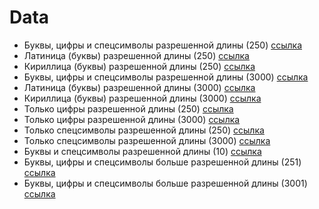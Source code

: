 # Data

- Буквы, цифры и спецсимволы разрешенной длины (250) [ссылка](texts/letters_numbers_symbols_250.txt)
- Латиница (буквы) разрешенной длины (250) [ссылка](texts/letters_en_250.txt)
- Кириллица (буквы) разрешенной длины (250) [ссылка](texts/letters_ru_250.txt)
- Буквы, цифры и спецсимволы разрешенной длины (3000) [ссылка](texts/letters_numbers_symbols_3000.txt)
- Латиница (буквы) разрешенной длины (3000) [ссылка](texts/letters_en_3000.txt)
- Кириллица (буквы) разрешенной длины (3000) [ссылка](texts/letters_ru_3000.txt)
- Только цифры разрешенной длины (250) [ссылка](texts/numbers_250.txt)
- Только цифры разрешенной длины (3000) [ссылка](texts/numbers_3000.txt)
- Только спецсимволы разрешенной длины (250) [ссылка](texts/symbols_250.txt)
- Только спецсимволы разрешенной длины (3000) [ссылка](texts/symbols_3000.txt)
- Буквы и спецсимволы разрешенной длины (10) [ссылка](texts/letters_en_10.txt)
- Буквы, цифры и спецсимволы больше разрешенной длины (251) [ссылка](texts/letters_numbers_symbols_251.txt)
- Буквы, цифры и спецсимволы больше разрешенной длины (3001) [ссылка](texts/letters_numbers_symbols_3001.txt)